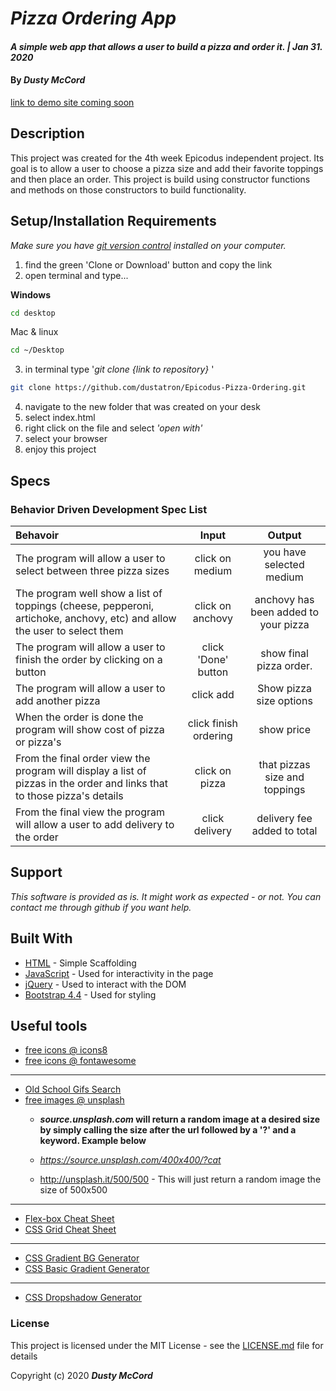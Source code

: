 # _Pizza Ordering App_

#### _A simple web app that allows a user to build a pizza and order it. | Jan 31. 2020_

#### By _**Dusty McCord**_
[link to demo site coming soon](#)

## Description

This project was created for the 4th week Epicodus independent project. Its goal is to allow a user to choose a pizza size and add their favorite toppings and then place an order. This project is build using constructor functions and methods on those constructors to build functionality.


## Setup/Installation Requirements

_Make sure you have [git version control](https://git-scm.com/downloads) installed on your computer._

1. find the green 'Clone or Download' button and copy the link
2. open terminal and type...

**Windows**
```sh 
cd desktop
```

 Mac & linux 
 ```sh
 cd ~/Desktop
 ```

 3. in terminal type '_git clone {link to repository}_ '

```sh
git clone https://github.com/dustatron/Epicodus-Pizza-Ordering.git
```

4. navigate to the new folder that was created on your desk
5. select index.html
6. right click on the file and select _'open with'_
7. select your browser
8. enjoy this project


## Specs
### Behavior Driven Development Spec List

Behavoir | Input | Output
:-------|:-----:|:------:
The program will allow a user to select between three pizza sizes | click on medium | you have selected medium
The program well show a list of toppings (cheese, pepperoni, artichoke, anchovy, etc) and allow the user to select them | click on anchovy | anchovy has been added to your pizza
The program will allow a user to finish the order by clicking on a button | click 'Done' button | show final pizza order.
The program will allow a user to add another pizza | click add | Show pizza size options
When the order is done the program will show cost of pizza or pizza's | click finish ordering | show price
From the final order view the program will display a list of pizzas in the order and links that to those pizza's details | click on pizza | that pizzas size and toppings
From the final view the program will allow a user to add delivery to the order | click delivery | delivery fee added to total

## Support 

_This software is provided as is. It might work as expected - or not. You can contact me through github if you want help._


## Built With

* [HTML](https://developer.mozilla.org/en-US/docs/Web/HTML) - Simple Scaffolding
* [JavaScript](https://developer.mozilla.org/en-US/docs/Web/JavaScript) - Used for interactivity in the page
* [jQuery](https://jquery.com/) - Used to interact with the DOM
* [Bootstrap 4.4](https://getbootstrap.com/) - Used for styling

## Useful tools

* [free icons @ icons8](https://icons8.com/)
* [free  icons @ fontawesome](https://fontawesome.com/)
---
* [Old School Gifs Search](https://gifcities.org/)
* [free images @ unsplash](https://unsplash.com/)
    * **_source.unsplash.com_ will return a random image at a desired size by simply calling the size after the url followed by a '?' and a keyword. Example below**

    * _https://source.unsplash.com/400x400/?cat_
    * http://unsplash.it/500/500 - This will just return a random image the size of 500x500
---
* [Flex-box Cheat Sheet](http://yoksel.github.io/flex-cheatsheet/)
* [CSS Grid Cheat Sheet](http://grid.malven.co/)
---
* [CSS Gradient BG Generator](https://mycolor.space/gradient)
* [CSS Basic Gradient Generator](https://cssgradient.io/)
---
* [CSS Dropshadow Generator](https://cssgenerator.org/box-shadow-css-generator.html)

### License

This project is licensed under the MIT License - see the [LICENSE.md](LICENSE.md) file for details

Copyright (c) 2020 **_Dusty McCord_**

